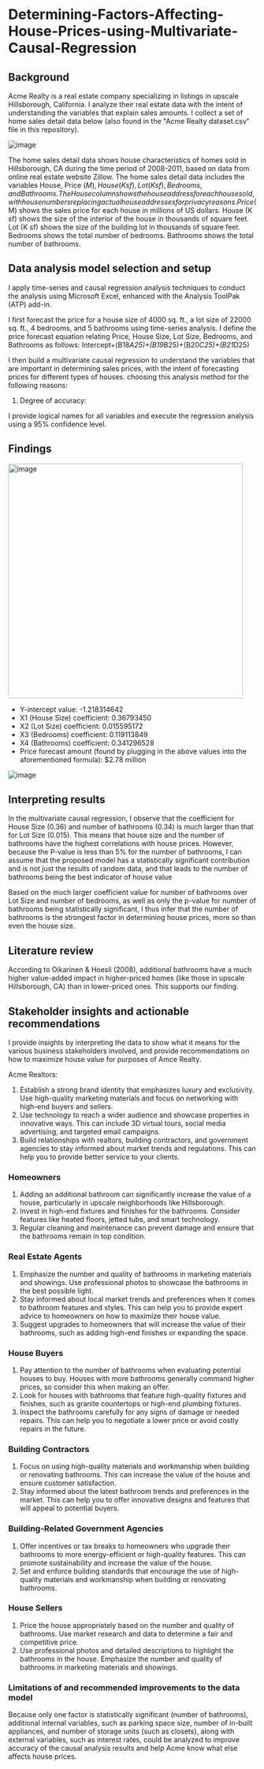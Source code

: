 # Determining-Factors-Affecting-House-Prices-using-Multivariate-Causal-Regression

## Background

Acme Realty is a real estate company specializing in listings in upscale Hillsborough, California. I analyze their real estate data with the intent of understanding the variables that explain sales amounts. I collect a set of home sales detail data below (also found in the "Acme Realty dataset.csv" file in this repository). 

![image](https://user-images.githubusercontent.com/113878059/227744412-5ec7dc73-77de-4134-bed8-be8a7e37dde6.png)
 
The home sales detail data shows house characteristics of homes sold in Hillsborough, CA during the time period of 2008-2011, based on data from online real estate website Zillow. The home sales detail data includes the variables House, Price ($M), House (K sf), Lot (K sf), Bedrooms, and Bathrooms. The House column shows the house address for each house sold, with house numbers replacing actual house addresses for privacy reasons. Price ($M) shows the sales price for each house in millions of US dollars. House (K sf) shows the size of the interior of the house in thousands of square feet. Lot (K sf) shows the size of the building lot in thousands of square feet. Bedrooms shows the total number of bedrooms. Bathrooms shows the total number of bathrooms.

## Data analysis model selection and setup

I apply time-series and causal regression analysis techniques to conduct the analysis using Microsoft Excel, enhanced with the Analysis ToolPak (ATP) add-in.

I first forecast the price for a house size of 4000 sq. ft., a lot size of 22000 sq. ft., 4 bedrooms, and 5 bathrooms using time-series analysis. I define the price forecast equation relating Price, House Size, Lot Size, Bedrooms, and Bathrooms as follows: Intercept+(B18*A25)+(B19*B25)+(B20*C25)+(B21*D25)

I then build a multivariate causal regression to understand the variables that are important in determining sales prices, with the intent of forecasting prices for different types of houses. choosing this analysis method for the following reasons:

1. Degree of accuracy: 


I provide logical names for all variables and execute the regression analysis using a 95% confidence level.

## Findings

<img width="476" alt="image" src="https://user-images.githubusercontent.com/113878059/227742404-46c17bc3-ebc9-4d16-a0ad-1a63c6f0a9a2.png">

- Y-intercept value: -1.218314642
- X1 (House Size) coefficient: 0.36793450
- X2 (Lot Size) coefficient: 0.015595172
- X3 (Bedrooms) coefficient: 0.119113849
- X4 (Bathrooms) coefficient: 0.341296528
- Price forecast amount (found by plugging in the above values into the aforementioned formula): $2.78 million

![image](https://user-images.githubusercontent.com/113878059/227744259-92dfdc2b-7f8d-4ca5-80a4-06d6b4fac272.png)

## Interpreting results

In the multivariate causal regression, I observe that the coefficient for House Size (0.36) and number of bathrooms (0.34) is much larger than that for Lot Size (0.015). This means that house size and the number of bathrooms have the highest correlations with house prices. However, because the P-value is less than 5% for the number of bathrooms, I can assume that the proposed model has a statistically significant contribution and is not just the results of random data, and that leads to the number of bathrooms being the best indicator of house value

Based on the much larger coefficient value for number of bathrooms over Lot Size and number of bedrooms, as well as only the p-value for number of bathrooms being statistically significant, I thus infer that the number of bathrooms is the strongest factor in determining house prices, more so than even the house size.

## Literature review

According to Oikarinen & Hoesli (2008), additional bathrooms have a much higher value-added impact in higher-priced homes (like those in upscale Hillsborough, CA) than in lower-priced ones. This supports our finding.

## Stakeholder insights and actionable recommendations

I provide insights by interpreting the data to show what it means for the various business stakeholders involved, and provide recommendations on how to maximize house value for purposes of Amce Realty.

Acme Realtors:
1.	Establish a strong brand identity that emphasizes luxury and exclusivity. Use high-quality marketing materials and focus on networking with high-end buyers and sellers.
2.	Use technology to reach a wider audience and showcase properties in innovative ways. This can include 3D virtual tours, social media advertising, and targeted email campaigns.
3.	Build relationships with realtors, building contractors, and government agencies to stay informed about market trends and regulations. This can help you to provide better service to your clients.

### Homeowners



1.	Adding an additional bathroom can significantly increase the value of a house, particularly in upscale neighborhoods like Hillsborough.
2.	Invest in high-end fixtures and finishes for the bathrooms. Consider features like heated floors, jetted tubs, and smart technology.
3.	Regular cleaning and maintenance can prevent damage and ensure that the bathrooms remain in top condition.

### Real Estate Agents

1.	Emphasize the number and quality of bathrooms in marketing materials and showings. Use professional photos to showcase the bathrooms in the best possible light.
2.	Stay informed about local market trends and preferences when it comes to bathroom features and styles. This can help you to provide expert advice to homeowners on how to maximize their house value.
3.	Suggest upgrades to homeowners that will increase the value of their bathrooms, such as adding high-end finishes or expanding the space.

### House Buyers

1.	Pay attention to the number of bathrooms when evaluating potential houses to buy. Houses with more bathrooms generally command higher prices, so consider this when making an offer.
2.	Look for houses with bathrooms that feature high-quality fixtures and finishes, such as granite countertops or high-end plumbing fixtures.
3.	Inspect the bathrooms carefully for any signs of damage or needed repairs. This can help you to negotiate a lower price or avoid costly repairs in the future.

### Building Contractors

1.	Focus on using high-quality materials and workmanship when building or renovating bathrooms. This can increase the value of the house and ensure customer satisfaction.
2.	Stay informed about the latest bathroom trends and preferences in the market. This can help you to offer innovative designs and features that will appeal to potential buyers.

### Building-Related Government Agencies

1.	Offer incentives or tax breaks to homeowners who upgrade their bathrooms to more energy-efficient or high-quality features. This can promote sustainability and increase the value of the house.
2.	Set and enforce building standards that encourage the use of high-quality materials and workmanship when building or renovating bathrooms.

### House Sellers

1.	Price the house appropriately based on the number and quality of bathrooms. Use market research and data to determine a fair and competitive price.
2.	Use professional photos and detailed descriptions to highlight the bathrooms in the house. Emphasize the number and quality of bathrooms in marketing materials and showings.

### Limitations of and recommended improvements to the data model

Because only one factor is statistically significant (number of bathrooms), additional internal variables, such as parking space size, number of in-built appliances, and number of storage units (such as closets), along with external variables, such as interest rates, could be analyzed to improve accuracy of the causal analysis results and help Acme know what else affects house prices.



